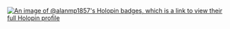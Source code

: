 

[![An image of @alanmp1857's Holopin badges, which is a link to view their full Holopin profile](https://holopin.me/alanmp1857)](https://holopin.io/@alanmp1857)
